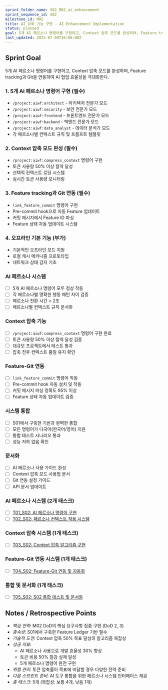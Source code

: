 ```yaml
---
sprint_folder_name: S02_M02_ai_enhancement
sprint_sequence_id: S02
milestone_id: M02
title: AI 강화 기능 구현 - AI Enhancement Implementation
status: planned
goal: 5개 AI 페르소나 명령어를 구현하고, Context 압축 모드를 완성하며, Feature tracking과 Git을 연동하여 AI 협업 효율성을 극대화한다.
last_updated: 2025-07-08T16:00:00Z
---
```


## Sprint Goal
5개 AI 페르소나 명령어를 구현하고, Context 압축 모드를 완성하며, Feature tracking과 Git을 연동하여 AI 협업 효율성을 극대화한다.

### 1. 5개 AI 페르소나 명령어 구현 (필수)
- `/project:aiwf:architect` - 아키텍처 전문가 모드
- `/project:aiwf:security` - 보안 전문가 모드
- `/project:aiwf:frontend` - 프론트엔드 전문가 모드
- `/project:aiwf:backend` - 백엔드 전문가 모드
- `/project:aiwf:data_analyst` - 데이터 분석가 모드
- 각 페르소나별 컨텍스트 규칙 및 프롬프트 템플릿

### 2. Context 압축 모드 완성 (필수)
- `/project:aiwf:compress_context` 명령어 구현
- 토큰 사용량 50% 이상 절약 달성
- 선택적 컨텍스트 로딩 시스템
- 실시간 토큰 사용량 모니터링

### 3. Feature tracking과 Git 연동 (필수)
- `link_feature_commit` 명령어 구현
- Pre-commit hook으로 자동 Feature 업데이트
- 커밋 메시지에서 Feature ID 파싱
- Feature 상태 자동 업데이트 시스템

### 4. 오프라인 기본 기능 (부가)
- 기본적인 오프라인 모드 지원
- 로컬 캐시 메커니즘 프로토타입
- 네트워크 상태 감지 기초

### AI 페르소나 시스템
- [ ] 5개 AI 페르소나 명령어 모두 정상 작동
- [ ] 각 페르소나별 명확한 행동 패턴 차이 검증
- [ ] 페르소나 전환 시간 < 2초
- [ ] 페르소나별 컨텍스트 규칙 문서화

### Context 압축 기능
- [ ] `/project:aiwf:compress_context` 명령어 구현 완료
- [ ] 토큰 사용량 50% 이상 절약 달성 검증
- [ ] 대규모 프로젝트에서 테스트 통과
- [ ] 압축 전후 컨텍스트 품질 유지 확인

### Feature-Git 연동
- [ ] `link_feature_commit` 명령어 작동
- [ ] Pre-commit hook 자동 설치 및 작동
- [ ] 커밋 메시지 파싱 정확도 95% 이상
- [ ] Feature 상태 자동 업데이트 검증

### 시스템 통합
- [ ] S01에서 구축한 기반과 완벽한 통합
- [ ] 모든 명령어가 다국어(한국어/영어) 지원
- [ ] 통합 테스트 시나리오 통과
- [ ] 성능 저하 없음 확인

### 문서화
- [ ] AI 페르소나 사용 가이드 완성
- [ ] Context 압축 모드 사용법 문서
- [ ] Git 연동 설정 가이드
- [ ] API 문서 업데이트

### AI 페르소나 시스템 (2개 태스크)
- [ ] [T01_S02: AI 페르소나 명령어 구현][1]
- [ ] [T02_S02: 페르소나 컨텍스트 적용 시스템][2]

### Context 압축 시스템 (1개 태스크)
- [ ] [T03_S02: Context 압축 알고리즘 구현][3]

### Feature-Git 연동 시스템 (1개 태스크)
- [ ] [T04_S02: Feature-Git 연동 및 자동화][4]

### 통합 및 문서화 (1개 태스크)
- [ ] [T05_S02: S02 통합 테스트 및 문서화][5]

## Notes / Retrospective Points
- *핵심 전략*: M02 DoD의 핵심 요구사항 집중 구현 (DoD 2, 3)
- *종속성*: S01에서 구축한 Feature Ledger 기반 필수
- *기술적 도전*: Context 압축 50% 목표 달성의 알고리즘 복잡성
- *성공 지표*:
  - AI 페르소나 사용으로 개발 효율성 30% 향상
  - 토큰 비용 50% 절감 실제 달성
  - 5개 페르소나 명령어 완전 구현
- *위험 관리*: 토큰 압축률이 목표에 미달할 경우 다양한 전략 준비
- *다음 스프린트 준비*: AI 도구 통합을 위한 페르소나 시스템 인터페이스 제공
- *총 태스크*: 5개 (복잡성: 보통 4개, 낮음 1개)

[1]: T01_S02_AI_페르소나_명령어_구현.md
[2]: T02_S02_페르소나_컨텍스트_적용_시스템.md
[3]: T03_S02_Context_압축_알고리즘_구현.md
[4]: T04_S02_Feature_Git_연동_및_자동화.md
[5]: T05_S02_S02_통합_테스트_및_문서화.md